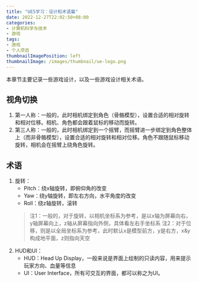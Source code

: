 ```yaml
---
title: "UE5学习：设计和术语篇"
date: 2022-12-27T22:02:50+08:00
categories:
- 计算机科学与技术
- 游戏
tags:
- 游戏
- 个人项目
thumbnailImagePosition: left
thumbnailImage: /images/thumbnail/ue-logo.png
---
```

本章节主要记录一些游戏设计，以及一些游戏设计相关术语。
<!--more-->

## 视角切换
1. 第一人称：一般的，此时相机绑定到角色（骨骼模型），设置合适的相对旋转和相对位移。相机、角色都会跟着鼠标的移动而旋转。
1. 第三人称：一般的，此时相机绑定到一个摇臂，而摇臂进一步绑定到角色整体上（而非骨骼模型），设置合适的相对旋转和相对位移。角色不跟随鼠标移动旋转，相机会在摇臂上绕角色旋转。

## 术语
1. 旋转：
    - Pitch：绕x轴旋转，即俯仰角的改变
    - Yaw：绕y轴旋转，即左右方向，水平角度的改变
    - Roll：绕z轴旋转，滚转
    > 注1：一般的，对于旋转，以相机坐标系为参考，是以x轴为屏幕向右，y轴屏幕向上，z轴从屏幕指向外侧，具体看左右手坐标系
    > 注2：对于位移，则是以全局坐标系为参考，此时默认x是模型前方，y是右方，x&y构成地平面，z则指向天空
1. HUD和UI：
    - HUD：Head Up Display，一般来说是界面上绘制的只读内容，用来提示玩家方向、血量等信息
    - UI：User Interface，所有可交互的界面，都可以称之为UI。